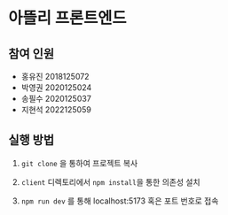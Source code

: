 # 아뜰리 프론트엔드

## 참여 인원

- 홍유진 2018125072
- 박영권 2020125024
- 송필수 2020125037
- 지현석 2022125059

## 실행 방법

1. `git clone` 을 통하여 프로젝트 복사

2. `client` 디렉토리에서 `npm install`을 통한 의존성 설치

3. `npm run dev` 를 통해 localhost:5173 혹은 포트 번호로 접속
